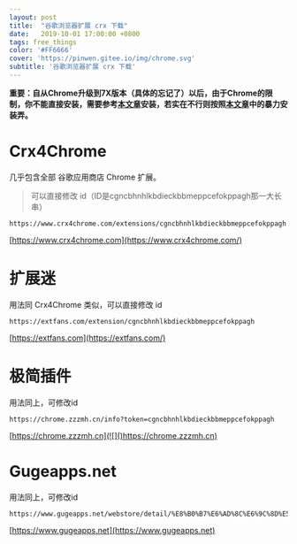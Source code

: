 ```yaml
---
layout: post
title:  "谷歌浏览器扩展 crx 下载"
date:   2019-10-01 17:00:00 +0800
tags: free_things
color: '#FF6666'
cover: 'https://pinwen.gitee.io/img/chrome.svg'
subtitle: '谷歌浏览器扩展 crx 下载'
---
```


**重要：自从Chrome升级到7X版本（具体的忘记了）以后，由于Chrome的限制，你不能直接安装，需要参考[本文章](https://www.extfans.com/how-to-install/)安装，若实在不行则按照[本文章](https://chrome.zzzmh.cn/help?token=setup)中的暴力安装弄。**

# Crx4Chrome

几乎包含全部 谷歌应用商店 Chrome 扩展。

> 可以直接修改 id（ID是cgncbhnhlkbdieckbbmeppcefokppagh那一大长串）

```
https://www.crx4chrome.com/extensions/cgncbhnhlkbdieckbbmeppcefokppagh
```

[https://www.crx4chrome.com](https://www.crx4chrome.com/)

# 扩展迷

用法同 Crx4Chrome 类似，可以直接修改 id

```
https://extfans.com/extension/cgncbhnhlkbdieckbbmeppcefokppagh
```

[https://extfans.com](https://extfans.com/)

# 极简插件

用法同上，可修改id

```
https://chrome.zzzmh.cn/info?token=cgncbhnhlkbdieckbbmeppcefokppagh
```

[https://chrome.zzzmh.cn](![]()https://chrome.zzzmh.cn)

# Gugeapps.net

用法同上，可修改id

```
https://www.gugeapps.net/webstore/detail/%E8%B0%B7%E6%AD%8C%E6%9C%8D%E5%8A%A1%E5%8A%A9%E6%89%8B/cgncbhnhlkbdieckbbmeppcefokppagh
```

[https://www.gugeapps.net](https://www.gugeapps.net)
